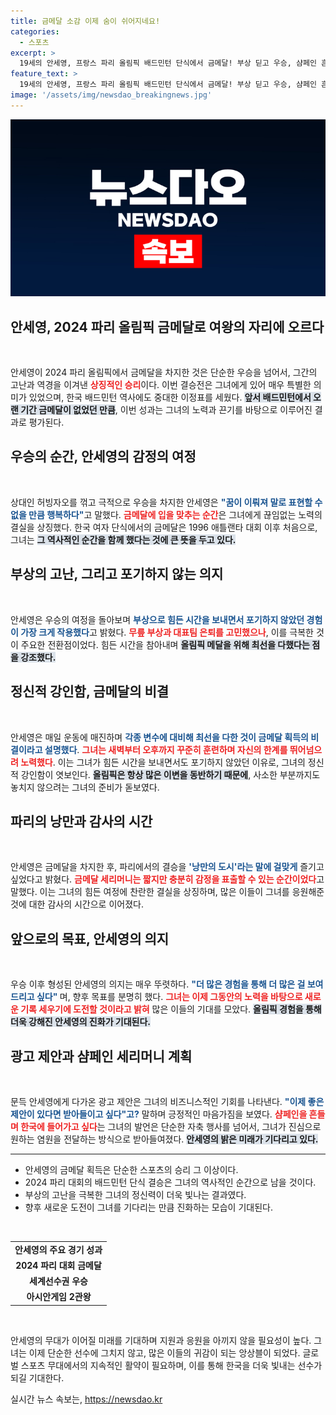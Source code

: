 ```yaml
---
title: 금메달 소감 이제 숨이 쉬어지네요!
categories:
  - 스포츠
excerpt: >
  19세의 안세영, 프랑스 파리 올림픽 배드민턴 단식에서 금메달! 부상 딛고 우승, 샴페인 흔들며 귀국하고 싶다며 광고 제안도 기대. 이제 진정한 셔틀콕 여왕으로 우뚝 선 그녀의 감동 스토리!
feature_text: >
  19세의 안세영, 프랑스 파리 올림픽 배드민턴 단식에서 금메달! 부상 딛고 우승, 샴페인 흔들며 귀국하고 싶다며 광고 제안도 기대. 이제 진정한 셔틀콕 여왕으로 우뚝 선 그녀의 감동 스토리!
image: '/assets/img/newsdao_breakingnews.jpg'
---
```


<p><img src="/assets/img/newsdao_breakingnews.jpg" alt="implanttips 속보" /></p>

<h2 data-ke-size="size26">안세영, 2024 파리 올림픽 금메달로 여왕의 자리에 오르다</h2>

<p data-ke-size="size16">&nbsp;</p>

<p>안세영이 2024 파리 올림픽에서 금메달을 차지한 것은 단순한 우승을 넘어서, 그간의 고난과 역경을 이겨낸 <b><span style="color: #ee2323;">상징적인 승리</span></b>이다. 이번 결승전은 그녀에게 있어 매우 특별한 의미가 있었으며, 한국 배드민턴 역사에도 중대한 이정표를 세웠다. <b><span style="background-color: #21538527;">앞서 배드민턴에서 오랜 기간 금메달이 없었던 만큼</span></b>, 이번 성과는 그녀의 노력과 끈기를 바탕으로 이루어진 결과로 평가된다.</p>

<h2 data-ke-size="size26">우승의 순간, 안세영의 감정의 여정</h2>

<p data-ke-size="size16">&nbsp;</p>

<p>상대인 허빙자오를 꺾고 극적으로 우승을 차지한 안세영은 <b><span style="color: #1a5490;">"꿈이 이뤄져 말로 표현할 수 없을 만큼 행복하다"</span></b>고 말했다. <b><span style="color: #ee2323;">금메달에 입을 맞추는 순간</span></b>은 그녀에게 끊임없는 노력의 결실을 상징했다. 한국 여자 단식에서의 금메달은 1996 애틀랜타 대회 이후 처음으로, 그녀는 <b><span style="background-color: #21538527;">그 역사적인 순간을 함께 했다는 것에 큰 뜻을 두고 있다.</span></b></p>

<h2 data-ke-size="size26">부상의 고난, 그리고 포기하지 않는 의지</h2>

<p data-ke-size="size16">&nbsp;</p>

<p>안세영은 우승의 여정을 돌아보며 <b><span style="color: #1a5490;">부상으로 힘든 시간을 보내면서 포기하지 않았던 경험이 가장 크게 작용했다</span></b>고 밝혔다. <b><span style="color: #ee2323;">무릎 부상과 대표팀 은퇴를 고민했으나</span></b>, 이를 극복한 것이 주요한 전환점이었다. 힘든 시간을 참아내며 <b><span style="background-color: #21538527;">올림픽 메달을 위해 최선을 다했다는 점을 강조했다.</span></b></p>

<h2 data-ke-size="size26">정신적 강인함, 금메달의 비결</h2>

<p data-ke-size="size16">&nbsp;</p>

<p>안세영은 매일 운동에 매진하며 <b><span style="color: #1a5490;">각종 변수에 대비해 최선을 다한 것이 금메달 획득의 비결이라고 설명했다</span></b>. <b><span style="color: #ee2323;">그녀는 새벽부터 오후까지 꾸준히 훈련하며 자신의 한계를 뛰어넘으려 노력했다</span></b>. 이는 그녀가 힘든 시간을 보내면서도 포기하지 않았던 이유로, 그녀의 정신적 강인함이 엿보인다. <b><span style="background-color: #21538527;">올림픽은 항상 많은 이변을 동반하기 때문에</span></b>, 사소한 부분까지도 놓치지 않으려는 그녀의 준비가 돋보였다.</p>

<h2 data-ke-size="size26">파리의 낭만과 감사의 시간</h2>

<p data-ke-size="size16">&nbsp;</p>

<p>안세영은 금메달을 차지한 후, 파리에서의 결승을 <b><span style="color: #1a5490;">'낭만의 도시'라는 말에 걸맞게</span></b> 즐기고 싶었다고 밝혔다. <b><span style="color: #ee2323;">금메달 세리머니는 짧지만 충분히 감정을 표출할 수 있는 순간이었다</span></b>고 말했다. 이는 그녀의 힘든 여정에 찬란한 결실을 상징하며, 많은 이들이 그녀를 응원해준 것에 대한 감사의 시간으로 이어졌다.</p>

<h2 data-ke-size="size26">앞으로의 목표, 안세영의 의지</h2>

<p data-ke-size="size16">&nbsp;</p>

<p>우승 이후 형성된 안세영의 의지는 매우 뚜렷하다. <b><span style="color: #1a5490;"> "더 많은 경험을 통해 더 많은 걸 보여드리고 싶다" </span></b>며, 향후 목표를 분명히 했다. <b><span style="color: #ee2323;">그녀는 이제 그동안의 노력을 바탕으로 새로운 기록 세우기에 도전할 것이라고 밝혀</span></b> 많은 이들의 기대를 모았다. <b><span style="background-color: #21538527;">올림픽 경험을 통해 더욱 강해진 안세영의 진화가 기대된다.</span></b></p>

<h2 data-ke-size="size26">광고 제안과 샴페인 세리머니 계획</h2>

<p data-ke-size="size16">&nbsp;</p>

<p>문득 안세영에게 다가온 광고 제안은 그녀의 비즈니스적인 기회를 나타낸다. <b><span style="color: #1a5490;">"이제 좋은 제안이 있다면 받아들이고 싶다"고?</span></b> 말하며 긍정적인 마음가짐을 보였다. <b><span style="color: #ee2323;">샴페인을 흔들며 한국에 들어가고 싶다</span></b>는 그녀의 발언은 단순한 자축 행사를 넘어서, 그녀가 진심으로 원하는 염원을 전달하는 방식으로 받아들여졌다. <b><span style="background-color: #21538527;">안세영의 밝은 미래가 기다리고 있다.</span></b></p>

<hr>

<ul>
    <li>안세영의 금메달 획득은 단순한 스포츠의 승리 그 이상이다.</li>
    <li>2024 파리 대회의 배드민턴 단식 결승은 그녀의 역사적인 순간으로 남을 것이다.</li>
    <li>부상의 고난을 극복한 그녀의 정신력이 더욱 빛나는 결과였다.</li>
    <li>향후 새로운 도전이 그녀를 기다리는 만큼 진화하는 모습이 기대된다.</li>
</ul>

<p data-ke-size="size16">&nbsp;</p>

<table>
    <tr>
        <td style="text-align: center; height: 17px;"><b>안세영의 주요 경기 성과</b></td>
    </tr>
    <tr>
        <td style="text-align: center; height: 17px;"><b>2024 파리 대회 금메달</b></td>
    </tr>
    <tr>
        <td style="text-align: center; height: 17px;"><b>세계선수권 우승</b></td>
    </tr>
    <tr>
        <td style="text-align: center; height: 17px;"><b>아시안게임 2관왕</b></td>
    </tr>
</table> 

<p data-ke-size="size16">&nbsp;</p>

<p>안세영의 무대가 이어질 미래를 기대하며 지원과 응원을 아끼지 않을 필요성이 높다. 그녀는 이제 단순한 선수에 그치지 않고, 많은 이들의 귀감이 되는 앙상블이 되었다. 글로벌 스포츠 무대에서의 지속적인 활약이 필요하며, 이를 통해 한국을 더욱 빛내는 선수가 되길 기대한다.</p>
실시간 뉴스 속보는, <a href="https://newsdao.kr" rel="dofollow">https://newsdao.kr</a>


